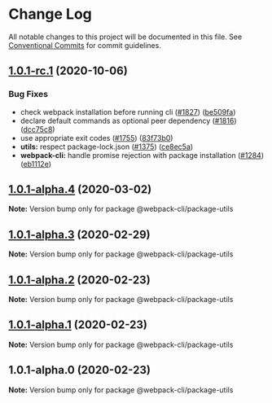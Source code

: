 # Change Log

All notable changes to this project will be documented in this file.
See [Conventional Commits](https://conventionalcommits.org) for commit guidelines.

## [1.0.1-rc.1](https://github.com/webpack/webpack-cli/compare/@webpack-cli/package-utils@1.0.1-alpha.4...@webpack-cli/package-utils@1.0.1-rc.1) (2020-10-06)

### Bug Fixes

-   check webpack installation before running cli ([#1827](https://github.com/webpack/webpack-cli/issues/1827)) ([be509fa](https://github.com/webpack/webpack-cli/commit/be509fac9a03e202e062229484bb10af7876968f))
-   declare default commands as optional peer dependency ([#1816](https://github.com/webpack/webpack-cli/issues/1816)) ([dcc75c8](https://github.com/webpack/webpack-cli/commit/dcc75c8b24d2d170a9274d80ecfb8b2329e4ad2e))
-   use appropriate exit codes ([#1755](https://github.com/webpack/webpack-cli/issues/1755)) ([83f73b0](https://github.com/webpack/webpack-cli/commit/83f73b056e224301b871bee5e9b7254e64e84e95))
-   **utils:** respect package-lock.json ([#1375](https://github.com/webpack/webpack-cli/issues/1375)) ([ce8ec5a](https://github.com/webpack/webpack-cli/commit/ce8ec5a9f56ab5c1ce30742dced56dcbea237600))
-   **webpack-cli:** handle promise rejection with package installation ([#1284](https://github.com/webpack/webpack-cli/issues/1284)) ([eb1112e](https://github.com/webpack/webpack-cli/commit/eb1112edf05b0a1bc83dced0e83987e4f459174c))

## [1.0.1-alpha.4](https://github.com/webpack/webpack-cli/compare/@webpack-cli/package-utils@1.0.1-alpha.3...@webpack-cli/package-utils@1.0.1-alpha.4) (2020-03-02)

**Note:** Version bump only for package @webpack-cli/package-utils

## [1.0.1-alpha.3](https://github.com/webpack/webpack-cli/compare/@webpack-cli/package-utils@1.0.1-alpha.2...@webpack-cli/package-utils@1.0.1-alpha.3) (2020-02-29)

**Note:** Version bump only for package @webpack-cli/package-utils

## [1.0.1-alpha.2](https://github.com/webpack/webpack-cli/compare/@webpack-cli/package-utils@1.0.1-alpha.1...@webpack-cli/package-utils@1.0.1-alpha.2) (2020-02-23)

**Note:** Version bump only for package @webpack-cli/package-utils

## [1.0.1-alpha.1](https://github.com/webpack/webpack-cli/compare/@webpack-cli/package-utils@1.0.1-alpha.0...@webpack-cli/package-utils@1.0.1-alpha.1) (2020-02-23)

**Note:** Version bump only for package @webpack-cli/package-utils

## 1.0.1-alpha.0 (2020-02-23)

**Note:** Version bump only for package @webpack-cli/package-utils
